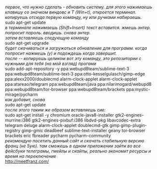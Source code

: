 <i>первое, что нужно сделать - обновить систему. для этого нажимаешь клавишу со значком виндовс и Т (Win+t),  откроется терминал. копируешь отсюда первую команду, ну или ручками набираешь. </i><br>
sudo apt-get update </b><br>
<i>в терминале нажимаешь (Shift+Insert) текст вставится. жмешь энтер. попросит пароль. вводишь. снова энтер. </i><br>
<i> затем вставляешь следующую команду</i><br>
sudo apt-get upgrade</b><br>
<i> будет скачиваться и загружаться обновление для программ. когда попросит нажмешь (y)  и подождешь когда завершит.<br>
после -- копируешь целиком вот эту команду, это репозитории с нужными для тебя (на мой взгляд) прогами</i><br>
sudo add-apt-repository -y ppa:webupd8team/sublime-text-3 ppa:webupd8team/sublime-text-3  ppa:otto-kesselgulasch/gimp-edge ppa:alexx2000/doublecmd alarm-clock-applet alarm-clock-applet  ppa:atareao/telegram ppa:webupd8team/java ppa:nilarimogard/webupd8 ppa:webupd8team/tor-browser  ppa:webupd8team/brackets ppa:mystic-mirage/pycharm</b><br>
<i> как добавит, снова</i><br>
sudo apt-get update</b><br>
<i>после этого таким же образом вставляешь сие: </i><br>
sudo apt-get install -y chromium oracle-java8-installer gtk2-engines-murrine:i386 gtk2-engines-pixbuf:i386 libdvd-pkg libavcodec-extra telegram deluge alarm-clock-applet doublecmd-gtk gimp gimp-plugin-registry gimp-gmic deadbeef sublime-text-installer geany tor-browser brackets eric fbreader  pycharm pycharm-community</b><br>
<i> рекомендую посетить данный сайт и скачать стабильную версию франц (не 5ую). там сможешь в одном приложении зайти во все фейсбуки телеграмы, гмейлы и скайпы, реально экономит ресурсы и время на переключение</i><br>
http://meetfranz.com/</b><br>

